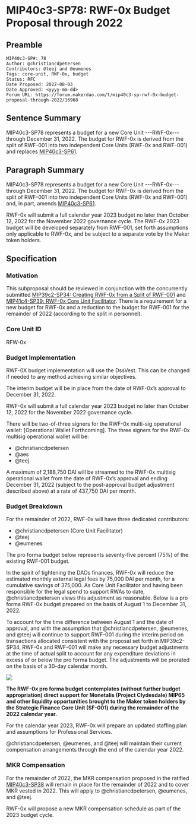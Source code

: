 # MIP40c3-SP78: RWF-0x Budget Proposal through 2022

## Preamble

```
MIP40c3-SP#: 78
Author: @christiancdpetersen
Contributors: @teej and @eumenes
Tags: core-unit, RWF-0x, budget
Status: RFC
Date Proposed: 2022-08-03
Date Approved: <yyyy-mm-dd>
Forum URL: https://forum.makerdao.com/t/mip40c3-sp-rwf-0x-budget-proposal-through-2022/16968
```

## Sentence Summary

MIP40c3-SP78 represents a budget for a new Core Unit ---RWF-0x--- through December 31, 2022. The budget for RWF-0x is derived from the split of RWF-001 into two independent Core Units (RWF-0x and RWF-001) and replaces [MIP40c3-SP61](https://forum.makerdao.com/t/mip40c3-sp61-modify-core-unit-budget-real-world-finance-rwf-001/13152).

## Paragraph Summary

MIP40c3-SP78 represents a budget for a new Core Unit ---RWF-0x--- through December 31, 2022. The budget for RWF-0x is derived from the split of RWF-001 into two independent Core Units (RWF-0x and RWF-001) and, in part, amends [MIP40c3-SP61](https://forum.makerdao.com/t/mip40c3-sp61-modify-core-unit-budget-real-world-finance-rwf-001/13152).

RWF-0x will submit a full calendar year 2023 budget no later than October 12, 2022 for the November 2022 governance cycle. The RWF-0x 2023 budget will be developed separately from RWF-001, set forth assumptions only applicable to RWF-0x, and be subject to a separate vote by the Maker token holders.

## Specification

### Motivation

This subproposal should be reviewed in conjunction with the concurrently submitted [MIP39c2-SP34: Creating RWF-0x from a Split of RWF-001](https://forum.makerdao.com/t/mip39c2-sp-creating-rwf0x-from-a-split-of-rwf-001/16967) and [MIP41c4-SP39: RWF-0x Core Unit Facilitator](https://forum.makerdao.com/t/mip41c4-sp-rwf-0x-core-unit-facilitator-onboarding/16969). There is a requirement for a new budget for RWF-0x and a reduction to the budget for RWF-001 for the remainder of 2022 (according to the split in personnel).

### Core Unit ID

RFW-0x

### Budget Implementation

RWF-0X budget implementation will use the DssVest. This can be changed if needed to any method achieving similar objectives.

The interim budget will be in place from the date of RWF-0x’s approval to December 31, 2022.

RWF-0x will submit a full calendar year 2023 budget no later than October 12, 2022 for the November 2022 governance cycle.

There will be two-of-three signers for the RWF-0x multi-sig operational wallet: [Operational Wallet Forthcoming]. The three signers for the RWF-0x multisig operational wallet will be:

- @christiancdpetersen
- @aes
- @teej

A maximum of 2,188,750 DAI will be streamed to the RWF-0x multisig operational wallet from the date of RWF-0x’s approval and ending December 31, 2022 (subject to the post-approval budget adjustment described above) at a rate of 437,750 DAI per month.

### Budget Breakdown

For the remainder of 2022, RWF-0x will have three dedicated contributors:

- @christiancdpetersen (Core Unit Facilitator)
- @teej
- @eumenes

The pro forma budget below represents seventy-five percent (75%) of the existing RWF-001 budget.

In the spirit of tightening the DAOs finances, RWF-0x will reduce the estimated monthly external legal fees by 75,000 DAI per month, for a cumulative savings of 375,000. As Core Unit Facilitator and having been responsible for the legal spend to support RWAs to date, @christiancdpetersen views this adjustment as reasonable. Below is a pro forma RWF-0x budget prepared on the basis of August 1 to December 31, 2022.

To account for the time difference between August 1 and the date of approval, and with the assumption that @christiancdpetersen, @eumenes, and @teej will continue to support RWF-001 during the interim period on transactions allocated consistent with the proposal set forth in MIP39c2-SP34, RWF-0x and RWF-001 will make any necessary budget adjustments at the time of actual split to account for any expenditure deviations in excess of or below the pro forma budget. The adjustments will be prorated on the basis of a 30-day calendar month.

![](https://github.com/makerdao/mips/blob/master/MIP40/MIP40c3-Subproposals/supporting-materials/MIP40c3-SP78/breakdown.png)

**The RWF-0x pro forma budget contemplates (without further budget appropriation) direct support for Monetalis (Project Clydesdale) MIP65 and other liquidity opportunities brought to the Maker token holders by the Strategic Finance Core Unit (SF-001) during the remainder of the 2022 calendar year.**

For the calendar year 2023, RWF-0x will prepare an updated staffing plan and assumptions for Professional Services.

@christiancdpetersen, @eumenes, and @teej will maintain their current compensation arrangements through the end of the calendar year 2022.

### MKR Compensation

For the remainder of 2022, the MKR compensation proposed in the ratified [MIP40c3-SP38](https://forum.makerdao.com/t/mip40c3-sp38-real-world-finance-core-unit-mkr-compensation-rwf-001/10447) will remain in place for the remainder of 2022 and to cover MKR vested in 2022. This will apply to @christiancdpetersen, @eumenes, and @teej.

RWF-0x will propose a new MKR compensation schedule as part of the 2023 budget cycle.